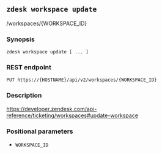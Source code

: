 ## `zdesk workspace update`

/workspaces/{WORKSPACE_ID}

### Synopsis

    zdesk workspace update [ ... ]

### REST endpoint

    PUT https://{HOSTNAME}/api/v2/workspaces/{WORKSPACE_ID}

### Description

https://developer.zendesk.com/api-reference/ticketing/workspaces#update-workspace

### Positional parameters

* `WORKSPACE_ID`

